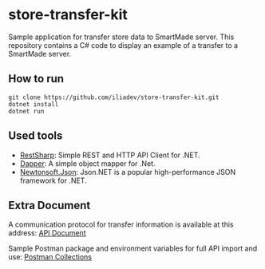 # store-transfer-kit
Sample application for transfer store data to SmartMade server.
This repository contains a C# code to display an example of a transfer to a SmartMade server.

## How to run
```
git clone https://github.com/iliadev/store-transfer-kit.git
dotnet install
dotnet run
```

## Used tools
 - [RestSharp](https://github.com/restsharp/RestSharp): Simple REST and HTTP API Client for .NET.
 - [Dapper](https://github.com/StackExchange/Dapper): A simple object mapper for .Net.
 - [Newtonsoft.Json](https://github.com/JamesNK/Newtonsoft.Json): Json.NET is a popular high-performance JSON framework for .NET.
 
## Extra Document
A communication protocol for transfer information is available at this address:
[API Document](https://documenter.getpostman.com/view/178059/S17jXY6j)

Sample Postman package and environment variables for full API import and use:
[Postman Collections](https://drive.google.com/drive/folders/1RwLmd9OMb6l9HoDx7gXDVV_2-VHBZMOl)

